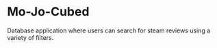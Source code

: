 # Mo-Jo-Cubed

Database application where users can search for steam reviews using a variety of filters.
